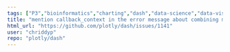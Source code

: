 ```yaml
---
tags: ["P3","bioinformatics","charting","dash","data-science","data-visualization","documentation","feature","finance","flask","gui-framework","jupyter","modeling","plotly","plotly-dash","productivity","python","react","rstats","technical-computing","web-app"]
title: "mention callback_context in the error message about combining multiple outputs into a single callback"
html_url: "https://github.com/plotly/dash/issues/1141"
user: "chriddyp"
repo: "plotly/dash"
---
```


